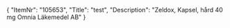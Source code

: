 {
  "ItemNr": "105653",
  "Title": "test",
  "Description": "Zeldox, Kapsel, hård 40 mg Omnia Läkemedel AB"
}
